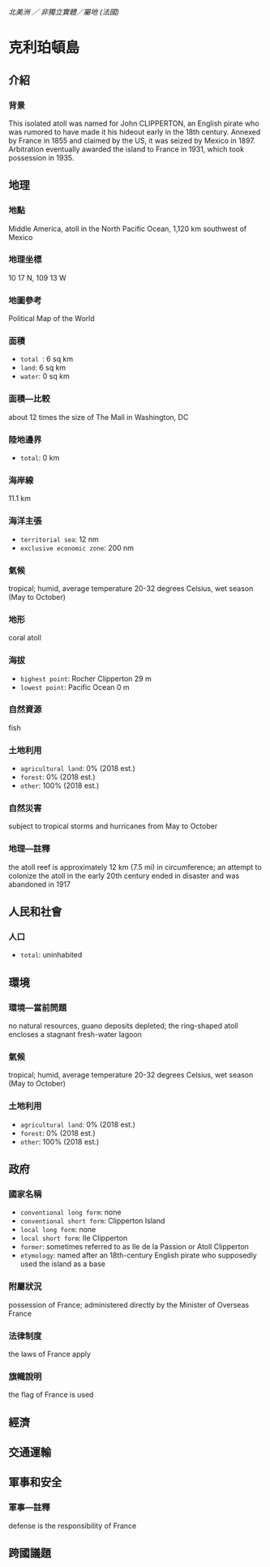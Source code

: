 _北美洲 ／ 非獨立實體／屬地 (法國)_

# 克利珀頓島

## 介紹

### 背景
This isolated atoll was named for John CLIPPERTON, an English pirate who was rumored to have made it his hideout early in the 18th century. Annexed by France in 1855 and claimed by the US, it was seized by Mexico in 1897. Arbitration eventually awarded the island to France in 1931, which took possession in 1935.

## 地理

### 地點
Middle America, atoll in the North Pacific Ocean, 1,120 km southwest of Mexico

### 地理坐標
10 17 N, 109 13 W

### 地圖參考
Political Map of the World

### 面積
- `total `: 6 sq km
- `land`: 6 sq km
- `water`: 0 sq km

### 面積—比較
about 12 times the size of The Mall in Washington, DC

### 陸地邊界
- `total`: 0 km

### 海岸線
11.1 km

### 海洋主張
- `territorial sea`: 12 nm
- `exclusive economic zone`: 200 nm

### 氣候
tropical; humid, average temperature 20-32 degrees Celsius, wet season (May to October)

### 地形
coral atoll

### 海拔
- `highest point`: Rocher Clipperton 29 m
- `lowest point`: Pacific Ocean 0 m

### 自然資源
fish

### 土地利用
- `agricultural land`: 0% (2018 est.)
- `forest`: 0% (2018 est.)
- `other`: 100% (2018 est.)

### 自然災害
subject to tropical storms and hurricanes from May to October

### 地理—註釋
the atoll reef is approximately 12 km (7.5 mi) in circumference; an attempt to colonize the atoll in the early 20th century ended in disaster and was abandoned in 1917

## 人民和社會

### 人口
- `total`: uninhabited

## 環境

### 環境—當前問題
no natural resources, guano deposits depleted; the ring-shaped atoll encloses a stagnant fresh-water lagoon

### 氣候
tropical; humid, average temperature 20-32 degrees Celsius, wet season (May to October)

### 土地利用
- `agricultural land`: 0% (2018 est.)
- `forest`: 0% (2018 est.)
- `other`: 100% (2018 est.)

## 政府

### 國家名稱
- `conventional long form`: none
- `conventional short form`: Clipperton Island
- `local long form`: none
- `local short form`: Ile Clipperton
- `former`: sometimes referred to as Ile de la Passion or Atoll Clipperton
- `etymology`: named after an 18th-century English pirate who supposedly used the island as a base

### 附屬狀況
possession of France; administered directly by the Minister of Overseas France

### 法律制度
the laws of France apply

### 旗幟說明
the flag of France is used

## 經濟

## 交通運輸

## 軍事和安全

### 軍事—註釋
defense is the responsibility of France

## 跨國議題

